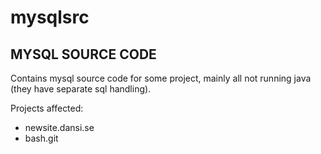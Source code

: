 mysqlsrc
========

## MYSQL SOURCE CODE

Contains mysql source code for some project, mainly all not running java (they have separate sql handling).

Projects affected:
- newsite.dansi.se
- bash.git
